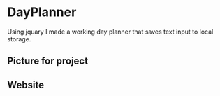 # DayPlanner
Using jquary I made a working day planner that saves text input to local storage.

## Picture for project

## Website